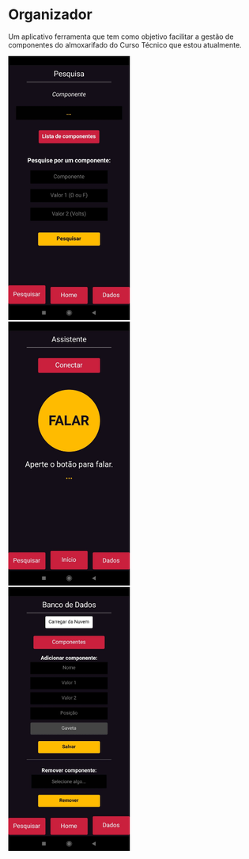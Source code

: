 # Organizador
  Um aplicativo ferramenta que tem como objetivo facilitar a gestão de componentes do almoxarifado do Curso Técnico que estou atualmente.

<img src="/assets/screenshots/search.jpeg" width="246" height="533" style="margin-right: 5px">
<img src="/assets/screenshots/home.jpeg" width="246" height="533" style="margin-right: 5px">
<img src="/assets/screenshots/db.jpeg" width="246" height="533" style="margin-right: 5px">
